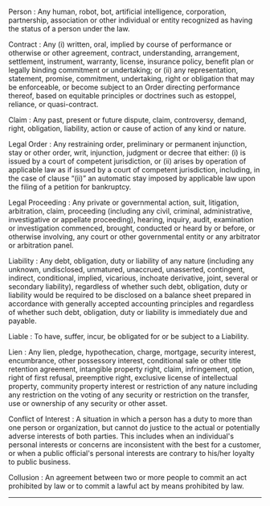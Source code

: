 Person
: Any human, robot, bot, artificial intelligence, corporation, partnership, association or other individual or entity recognized as having the status of a person under the law.

Contract
: Any (i) written, oral, implied by course of performance or otherwise or other agreement, contract, understanding, arrangement, settlement, instrument, warranty, license, insurance policy, benefit plan or legally binding commitment or undertaking; or (ii) any representation, statement, promise, commitment, undertaking, right or obligation that may be enforceable, or become subject to an Order directing performance thereof, based on equitable principles or doctrines such as estoppel, reliance, or quasi-contract.

Claim
: Any past, present or future dispute, claim, controversy, demand, right, obligation, liability, action or cause of action of any kind or nature.

Legal Order
: Any restraining order, preliminary or permanent injunction, stay or other order, writ, injunction, judgment or decree that either: (i) is issued by a court of competent jurisdiction, or (ii) arises by operation of applicable law as if issued by a court of competent jurisdiction, including, in the case of clause “(ii)” an automatic stay imposed by applicable law upon the filing of a petition for bankruptcy.

Legal Proceeding
: Any private or governmental action, suit, litigation, arbitration, claim, proceeding (including any civil, criminal, administrative, investigative or appellate proceeding), hearing, inquiry, audit, examination or investigation commenced, brought, conducted or heard by or before, or otherwise involving, any court or other governmental entity or any arbitrator or arbitration panel.

Liability
: Any debt, obligation, duty or liability of any nature (including any unknown, undisclosed, unmatured, unaccrued, unasserted, contingent, indirect, conditional, implied, vicarious, inchoate derivative, joint, several or secondary liability), regardless of whether such debt, obligation, duty or liability would be required to be disclosed on a balance sheet prepared in accordance with generally accepted accounting principles and regardless of whether such debt, obligation, duty or liability is immediately due and payable.

Liable
: To have, suffer, incur, be obligated for or be subject to a Liability.

Lien
: Any lien, pledge, hypothecation, charge, mortgage, security interest, encumbrance, other possessory interest, conditional sale or other title retention agreement, intangible property right, claim, infringement, option, right of first refusal, preemptive right, exclusive license of intellectual property, community property interest or restriction of any nature including any restriction on the voting of any security or restriction on the transfer, use or ownership of any security or other asset.

Conflict of Interest
: A situation in which a person has a duty to more than one person or organization, but cannot do justice to the actual or potentially adverse interests of both parties. This includes when an individual's personal interests or concerns are inconsistent with the best for a customer, or when a public official's personal interests are contrary to his/her loyalty to public business.

Collusion
: An agreement between two or more people to commit an act prohibited by law or to commit a lawful act by means prohibited by law.

---
